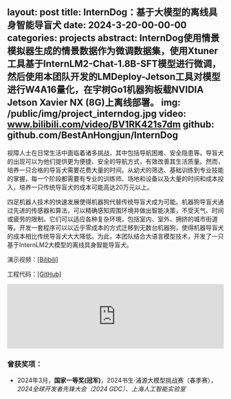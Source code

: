 layout: post
title:  InternDog：基于大模型的离线具身智能导盲犬
date:   2024-3-20-00-00-00
categories: projects
abstract: InternDog使用情景模拟器生成的情景数据作为微调数据集，使用Xtuner工具基于InternLM2-Chat-1.8B-SFT模型进行微调，然后使用本团队开发的LMDeploy-Jetson工具对模型进行W4A16量化，在宇树Go1机器狗板载NVIDIA Jetson Xavier NX (8G)上离线部署。
img: /public/img/project_interndog.jpg
video: www.bilibili.com/video/BV1RK421s7dm
github: github.com/BestAnHongjun/InternDog
------
视障人士在日常生活中面临着诸多挑战，其中包括导航困难、安全隐患等。导盲犬的出现可以为他们提供更为便捷、安全的导航方式，有效改善其生活质量。然而，培养一只合格的导盲犬需要花费大量的时间。从幼犬的筛选、基础训练到专业技能的掌握，每一个阶段都需要有专业的训练师、场地和设备以及大量的时间和成本投入，培养一只传统导盲犬的成本可能高达20万元以上。

四足机器人技术的快速发展使得机器狗代替传统导盲犬成为可能。机器狗导盲犬通过先进的传感器和算法，可以精确感知周围环境并做出智能决策，不受天气、时间或疲劳的限制。它们可以适应各种复杂环境，包括室内、室外、拥挤的城市街道等。开发一套程序可以以近乎零成本的方式迁移到无数台机器狗，使得机器导盲犬的成本相比传统导盲犬大大降低。为此，本团队结合大语言模型技术，开发了一只基于InternLM2大模型的离线具身智能导盲犬。

演示视频：[[Bilibili]](https://www.bilibili.com/video/BV1RK421s7dm/)

工程代码：[[GitHub]](https://github.com/BestAnHongjun/InternDog)

<div style="text-align:center">
<iframe id="test" src="https://player.bilibili.com/player.html?aid=1701632325&bvid=BV1RK421s7dm&cid=1469102997&p=1" scrolling="no" border="0" frameborder="no" framespacing="0" allowfullscreen="true" style="width:100%; max-width:800px;"> </iframe>
</div>

<script type="text/javascript">
document.getElementById("test").style.height=document.getElementById("test").scrollWidth / 16 * 9 +"px";
</script>

### 曾获奖项：

* 2024年3月，**国家一等奖(冠军)**，2024书生·浦源大模型挑战赛（春季赛），*2024全球开发者先锋大会（2024 GDC）、上海人工智能实验室*

